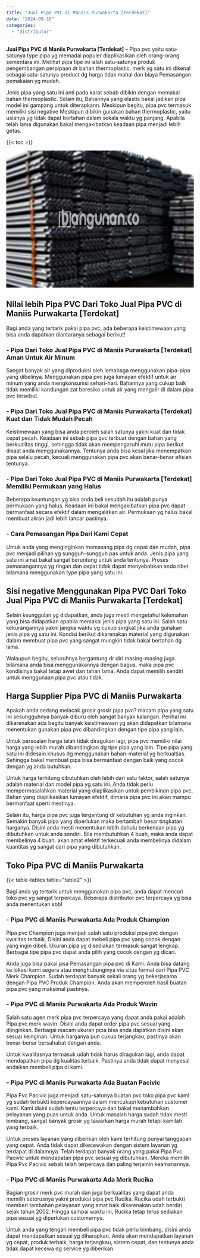 ```yaml
---
title: "Jual Pipa PVC di Maniis Purwakarta [Terdekat]"
date: "2024-09-10"
categories: 
  - "distributor"
---
```


**Jual Pipa PVC di Maniis Purwakarta \[Terdekat\]** – Pipa pvc yaitu satu-satunya type pipa yg memadai populer diaplikasikan oleh orang-orang sementara ini. Melihat pipa tipe ini ialah satu-satunya produk pengembangan perpipaan dr bahan thermoplastic. merk yg satu ini dikenal sebagai satu-satunya product dg harga tidak mahal dan biaya Pemasangan pemakaian yg mudah.

Jenis pipa yang satu ini anti pada karat sebab dibikin dengan memakai bahan thermoplastic. Selain itu, Bahannya yang elastis bakal jadikan pipa model ini gampang untuk diterapkann. Meskipun begitu, pipa pvc termasuk memiliki sisi negative Meskipun dibikin gunakan bahan thermoplastic, yaitu usianya yg tidak dapat bertahan dalam sekala waktu yg panjang. Apabila telah lama digunakan bakal mengakibatkan keadaan pipa menjadi lebih getas.

{{< toc >}}

![Jual Pipa PVC di Maniis Purwakarta [Terdekat]](/images/jaul-pipa-pvc-46.png)

## Nilai lebih Pipa PVC Dari Toko Jual Pipa PVC di Maniis Purwakarta \[Terdekat\]

Bagi anda yang tertarik pakai pipa pvc, ada beberapa keistimewaan yang bisa anda dapatkan diantaranya sebagai berikut!

### \- Pipa Dari Toko Jual Pipa PVC di Maniis Purwakarta \[Terdekat\] Aman Untuk Air Minum

Sangat banyak air yang diproduksi oleh lemabaga menggunakan pipa-pipa yang dibelinya. Menggunakan pipa pvc juga lumayan efektif untuk air minum yang anda mengkonsumsi sehari-hari. Bahannya yang cukup baik tidak memiliki kandungan zat beresiko untuk air yang mengalir di dalam pipa pvc tersebut.

### \- Pipa Dari Toko Jual Pipa PVC di Maniis Purwakarta \[Terdekat\] Kuat dan Tidak Mudah Pecah

Keistimewaan yang bisa anda peroleh salah satunya yakni kuat dan tidak cepat pecah. Keadaan ini sebab pipa pvc terbuat dengan bahan yang berkualitas tinggi, sehingga tidak akan mempengaruhi mutu pipa berikut disaat anda menggunakannya. Tentunya anda bisa kesal jika menempatkan pipa selalu pecah, kecuali menggunakan pipa pvc akan benar-benar efisien tentunya.

### \- Pipa Dari Toko Jual Pipa PVC di Maniis Purwakarta \[Terdekat\] Memiliki Permukaan yang Halus

Beberapa keuntungan yg bisa anda beli sesudah itu adalah punya permukaan yang halus. Keadaan ini bakal mengakibatkan pipa pvc dapat bermanfaat secara efektif dalam mengalirkan air. Permukaan yg halus bakal membuat aliran jadi lebih lancar pastinya.

### \- Cara Pemasangan Pipa Dari Kami Cepat

Untuk anda yang menginginkan memasang pipa dg cepat dan mudah, pipa pvc menjadi pilihan yg sungguh-sungguh pas untuk anda. Jenis pipa yang satu ini amat bakal sangat beruntung untuk anda tentunya. Proses pemasangannya yg ringan dan cepat tidak dapat menyebabkan anda ribet bilamana menggunakan type pipa yang satu ini.

## Sisi negative Menggunakan Pipa PVC Dari Toko Jual Pipa PVC di Maniis Purwakarta \[Terdekat\]

Selain keunggulan yg didapatkan, anda juga mesti mengetahui kelemahan yang bisa didapatkan apabila memakai jenis pipa yang satu ini. Salah satu kekurangannya yakni jangka waktu yg cukup singkat jika anda gunakan jenis pipa yg satu ini. Kondisi berikut dikarenakan material yang digunakan dalam membuat pipa pvc yang sangat mungkin tidak bakal bertahan dg lama.

Walaupun begitu, seluruhnya bergantung dr diri masing-masing juga. bilamana anda bisa menggunakannya dengan bagus, maka pipa pvc kondisinya bakal tetap awet dan tahan lama. Anda dapat memilih sendiri untuk menggunaan pipa pvc atau tidak.

## Harga Supplier Pipa PVC di Maniis Purwakarta

Apakah anda sedang melacak grosir grosir pipa pvc? macam pipa yang satu ini sesungguhnya banyak diburu oleh sangat banyak kalangan. Perihal ini dikarenakan ada begitu banyak keistimewaan yg akan didapatkan bilamana menentukan gunakan pipa pvc dibandingkan dengan tipe pipa yang lain.

Untuk persoalan harga telah tidak diragukan lagi, pipa pvc memiliki nilai harga yang lebih murah dibandingkan dg tipe pipa yang lain. Tipe pipa yang satu ini didesain khusus dg menggunakan bahan-material yg berkualtias. Sehingga bakal membuat pipa bisa bermanfaat dengan baik yang cocok dengan yg anda butuhkan.

Untuk harga terhitung dibutuhkan oleh lebih dari satu faktor, salah satunya adalah material dari model pipa yg satu ini. Anda tidak perlu mempermasalahkan material yang diaplikasikan untuk pembikinan pipa pvc. Bahan yang diaplikasikan lumayan efektif, dimana pipa pvc ini akan mampu bermanfaat sperti mestinya.

Selain itu, harga pipa pvc juga tergantung dr kebutuhan yg anda inginkan. Semakin banyak pipa yang diperlukan maka bertambah besar tingkatan harganya. Disini anda mesti menentukan lebih dahulu berkenaan pipa yg dibutuhkan untuk anda sendiri. Bila membutuhkan 4 buah, maka anda dapat membelinya 4 buah. akan amat efektif terkecuali anda membelinya didalam kuantitas yg sangat dari pipa yang dibutuhkan.

## Toko Pipa PVC di Maniis Purwakarta

{{< table-tables table="table2" >}}

Bagi anda yg tertarik untuk menggunakan pipa pvc, anda dapat mencari toko pvc yg sangat terpercaya. Beberapa distributor pvc terpercaya yg bisa anda menentukan sbb!

### \- Pipa PVC di Maniis Purwakarta Ada Produk Champion

Pipa pvc Champion juga menjadi salah satu produksi pipa pvc dengan kwalitas terbaik. Disini anda dapat mebeli pipa pvc yang cocok dengan yang ingin dibeli. Ukuran pipa yg disediakan termasuk sangat lengkap. Berbagai tipe pipa pvc dapat anda pilih yang cocok dengan yg dicari.

Anda juga bisa pakai jasa Pemasangan pipa pvc di Kami. Anda bisa datang ke lokasi kami segera atau menghubunginya via situs formal dari Pipa PVC Merk Champion. Sudah terdapat banyak sekali orang yg bekerjasama dengan Pipa PVC Produk Champion. Anda akan memperoleh hasil buatan pipa pvc yang maksimal pastinya.

### \- Pipa PVC di Maniis Purwakarta Ada Produk Wavin

Salah satu agen merk pipa pvc terpercaya yang dapat anda pakai adalah Pipa pvc merk wavin. Disini anda dapat order pipa pvc sesuai yang diinginkan. Berbagai macam ukuran pipa bisa anda dapatkan disini akan sesuai keinginan. Untuk harganya pun cukup terjangkau, pastinya akan benar-benar bersahabat dengan anda.

Untuk kwalitasnya termasuk udah tidak harus diragukan lagi, anda dapat mendapatkan pipa dg kualitas terbaik. Pastinya anda tidak dapat menyesal andaikan membeli pipa di kami.

### \- Pipa PVC di Maniis Purwakarta Ada Buatan Pacivic

Pipa Pvc Pacivic juga menjadi satu-satunya buatan pvc toko pipa pvc kami yg sudah terbukti kepercayaannya dalam mencukupi kebutuhan customer kami. Kami disini sudah tentu terpercaya dan bakal menambahkan pelayanan yang puas untuk anda. Untuk masalah harga sudah tidak mesti bimbang, sangat banyak grosir yg tawarkan harga murah tetapi kamilah yang terbaik.

Untuk proses layanan yang diberikan oleh kami terhitung punyai tanggapan yang cepat. Anda tidak dapat dikecewakan dengan sistem layanan yg terdapat di dalamnya. Telah terdapat banyak orang yang pakai Pipa Pvc Pacivic untuk mendapatan pipa pvc sesuai yg dibutuhkan. Mereka memilih Pipa Pvc Pacivic sebab telah terpercaya dan paling terjamin keamanannya.

### \- Pipa PVC di Maniis Purwakarta Ada Merk Rucika

Bagian grosir merk pvc murah dan juga berkualitas yang dapat anda memilih seterusnya yakni produksi pipa pvc Rucika. Rucika udah terbukti memberi tambahan pelayanan yang amat baik dikarenakan udah berdiri sejak tahun 2002. Hingga sampai waktu ini, Rucika tetap terus sediakan pipa sesuai yg diperlukan customernya.

Untuk anda yang tengah membeli pipa pvc tidak perlu bimbang, disini anda dapat mendapatkan sesuai yg diharapkan. Anda akan mendapatkan layanan yg cepat, produk terbaik, harga terjangkau, sistem cepat, dan tentunya anda tidak dapat kecewa dg service yg diberikan.
